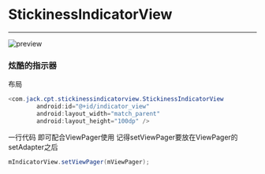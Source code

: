 # StickinessIndicatorView

---

![preview][1]

### 炫酷的指示器


 布局
 ```java
 <com.jack.cpt.stickinessindicatorview.StickinessIndicatorView
         android:id="@+id/indicator_view"
         android:layout_width="match_parent"
         android:layout_height="100dp" />
```

一行代码 即可配合ViewPager使用 记得setViewPager要放在ViewPager的setAdapter之后
```java
mIndicatorView.setViewPager(mViewPager);
 ```


  [1]: https://raw.githubusercontent.com/SAKURA5460/StickinessIndicatorView/master/preview.gif
